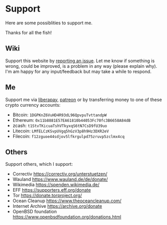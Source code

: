 # Support

Here are some possiblities to support me.

Thanks for all the fish!

## Wiki

Support this website by [reporting an issue](https://github.com/FullByte/FullByte.github.io/issues/new/choose).
Let me know if something is wrong, could be improved, is a problem in any way (please explain why).
I'm am happy for any input/feedback but may take a while to respond.

## Me

Support me via [liberapay](https://liberapay.com/Fullbyte), [patreon](https://www.patreon.com/0xfab1/creators) or by transferring money to one of these crypto currency accounts:

- Bitcoin: ```1DGPKnZ6VuHD4R93dL96QpvpuTvttandpW```
- Ethereum: ```0x11b8881E57EA61810b44053Fc70fc3B6658A84dB```
- zcash: ```t1StvTKicuaTshVTkyxqS6tN7CsD9fU39uo```
- Litecoin: ```LMfELCzKSvpUVgq5hGzV3p8h9Hz3DXR2eV```
- Filecoin: ```f12zguoe44sdjov5lfkrgulpd75zruvp5zclmx4cq```

## Others

Support others, which I support:

- Correctiv <https://correctiv.org/unterstuetzen/>
- Wauland <https://www.wauland.de/de/donate/>
- Wikimedia <https://spenden.wikimedia.de/>
- EFF <https://supporters.eff.org/donate>
- Tor <https://donate.torproject.org/>
- Ocean Cleanup <https://www.theoceancleanup.com/>
- Internet Archive <https://archive.org/donate>
- OpenBSD foundation <https://www.openbsdfoundation.org/donations.html>
